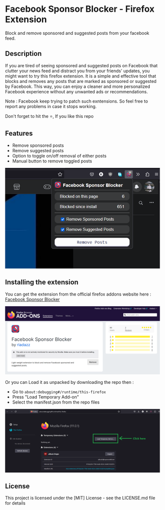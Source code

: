 # Facebook Sponsor Blocker - Firefox Extension

Block and remove sponsored and suggested posts from your facebook feed.

## Description

If you are tired of seeing sponsored and suggested posts on Facebook that clutter your news feed and distract you from your friends' updates, you might want to try this firefox extension. It is a simple and effective tool that blocks and removes any posts that are marked as sponsored or suggested by Facebook. This way, you can enjoy a cleaner and more personalized Facebook experience without any unwanted ads or recommendations.

Note : Facebook keep trying to patch such exntensions. So feel free to report any problems in case it stops working.

Don't forget to hit the :star:, If you like this repo

## Features

- Remove sponsored posts
- Remove suggested posts
- Option to toggle on/off removal of either posts
- Manual button to remove toggled posts

![Extension preview image](https://github.com/riad-azz/readme-storage/blob/main/facebook-sponsor-blocker/sc-01.png?raw=true)

## Installing the extension

You can get the extension from the official firefox addons website here : [Facebook Sponsor Blocker](https://addons.mozilla.org/en-US/firefox/addon/fb-sponsor-blocker/)

![Extension install image](https://github.com/riad-azz/readme-storage/blob/main/facebook-sponsor-blocker/sc-02.png?raw=true)

Or you can Load it as unpacked by downloading the repo then :
 - Go to `about:debugging#/runtime/this-firefox`
 - Press "Load Temporary Add-on"
 - Select the manifest.json from the repo files

![Extension install image](https://github.com/riad-azz/readme-storage/blob/main/facebook-sponsor-blocker/sc-03.png?raw=true)

## License

This project is licensed under the [MIT] License - see the LICENSE.md file for details
